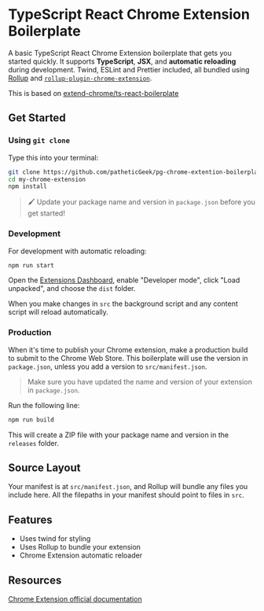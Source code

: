 # TypeScript React Chrome Extension Boilerplate

A basic TypeScript React Chrome Extension boilerplate that gets you started
quickly. It supports **TypeScript**, **JSX**, and **automatic reloading** during
development. Twind, ESLint and Prettier included, all bundled using
[Rollup](https://rollupjs.org/guide/en/) and
[`rollup-plugin-chrome-extension`](https://extend-chrome.dev/rollup-plugin).

This is based on [extend-chrome/ts-react-boilerplate](https://github.com/extend-chrome/ts-react-boilerplate)

## Get Started

### Using `git clone`

Type this into your terminal:

```sh
git clone https://github.com/patheticGeek/pg-chrome-extention-boilerplate.git my-chrome-extension
cd my-chrome-extension
npm install
```

> 🖌️ Update your package name and version in `package.json` before you get
> started!

### Development

For development with automatic reloading:

```sh
npm run start
```

Open the [Extensions Dashboard](chrome://extensions), enable "Developer mode",
click "Load unpacked", and choose the `dist` folder.

When you make changes in `src` the background script and any content script will
reload automatically.

### Production

When it's time to publish your Chrome extension, make a production build to
submit to the Chrome Web Store. This boilerplate will use the version in
`package.json`, unless you add a version to `src/manifest.json`.

> Make sure you have updated the name and version of your extension in
> `package.json`.

Run the following line:

```sh
npm run build
```

This will create a ZIP file with your package name and version in the `releases`
folder.

## Source Layout

Your manifest is at `src/manifest.json`, and Rollup will bundle any files you
include here. All the filepaths in your manifest should point to files in `src`.

## Features

- Uses twind for styling
- Uses Rollup to bundle your extension
- Chrome Extension automatic reloader

## Resources

[Chrome Extension official documentation](https://developer.chrome.com/docs/webstore/)
